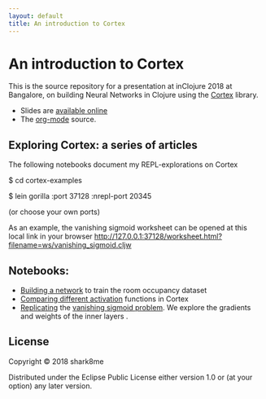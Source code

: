 ```yaml
---
layout: default
title: An introduction to Cortex
---
```


# An introduction to Cortex

This is the source repository for a presentation at inClojure 2018 at Bangalore, on building Neural Networks in Clojure using the [Cortex](https://github.com/thinktopic/cortex) library.

* Slides are [available online](https://shark8me.github.io/inclojure-cortex/cortex.html)
* The [org-mode](https://github.com/shark8me/inclojure-cortex/blob/master/docs/cortex.org) source.


## Exploring Cortex: a series of articles

The following notebooks document my REPL-explorations on Cortex

$ cd cortex-examples

$ lein gorilla :port 37128 :nrepl-port 20345

(or choose your own ports)

As an example, the vanishing sigmoid worksheet can be opened at this local link in your browser http://127.0.0.1:37128/worksheet.html?filename=ws/vanishing_sigmoid.cljw 

## Notebooks:

* [Building a network](http://viewer.gorilla-repl.org/view.html?source=github&user=shark8me&repo=inclojure-cortex&path=cortex-examples/ws/occupancy.cljw) to train the room occupancy dataset 
* [Comparing different activation](http://viewer.gorilla-repl.org/view.html?source=github&user=shark8me&repo=inclojure-cortex&path=cortex-examples/ws/matrix_mult.cljw) functions in Cortex
* [Replicating](http://viewer.gorilla-repl.org/view.html?source=github&user=shark8me&repo=inclojure-cortex&path=cortex-examples/ws/vanishing_sigmoid.cljw) the [vanishing sigmoid problem](https://medium.com/@karpathy/yes-you-should-understand-backprop-e2f06eab496b). We explore the gradients and weights of the inner layers .


## License

Copyright © 2018 shark8me 

Distributed under the Eclipse Public License either version 1.0 or (at
your option) any later version.
